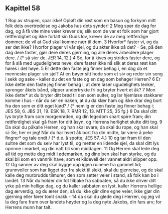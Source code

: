 ## Kapittel 58

1 Rop av strupen, spar ikke! Opløft din røst som en basun og forkynn mitt folk dets overtredelse og Jakobs hus dets synder!
2 Meg spør de dag for dag, og å få vite mine veier krever de; slik som de var et folk som har gjort rettferdighet og ikke forlatt sin Guds lov, krever de av meg rettferdige dommer; de vil at Gud skal komme nær til dem.
3 Hvorfor* faster vi, og du ser det ikke? Hvorfor plager vi vår sjel, og du akter ikke på det? - Se, på den dag dere faster, gjør dere deres gjerning, og alle deres arbeidere plager dere. / {* så sier de. JER 14, 12.}
4 Se, for å kives og strides faster dere, og for å slå med ugudelighets neve; dere faster ikke nå slik at deres røst kan høres i det høye.
5 Er dette den faste jeg finner behag i, en dag da et menneske plager sin sjel? At en bøyer sitt hode som et siv og reder sin seng i sekk og aske - kaller du det en faste og en dag som behager Herren?
6 Er ikke dette den faste jeg finner behag i, at dere løser ugudelighets lenker, sprenger åkets bånd, slipper undertrykte fri og bryter hvert et åk?
7 Mon ikke dette* at du bryter ditt brød til den som sulter, og lar hjemløse stakkarer komme i hus - når du ser en naken, at du da klær ham og ikke drar deg bort fra den som er ditt eget kjød? / {* nemlig er den faste jeg finner behag i; JES 58, 6. JBS 31, 19. ESK 18, 7. RMR 12, 13. MTT 25, 35 fg.}
8 Da skal ditt lys bryte fram som morgenrøden, og din legedom snart spire fram; din rettferdighet skal gå fram for ditt åsyn, og Herrens herlighet slutte ditt tog.
9 Da skal du påkalle Herren, og han skal svare; da skal du rope, og han skal si: Se, her er jeg! Når du har hvert åk bort fra din midte, lar være å peke fingrer* og tale ondt / {* d.e. å spotte; JES 57, 4.}
10 og tar fram til den sultne det som du selv har lyst til, og metter en lidende sjel, da skal ditt lys oprinne i mørket, og din natt bli som middagen.
11 Og Herren skal lede deg all tid og mette deg midt i ødemarken, og dine ben skal han styrke, og du skal bli som en vannrik have, som et kildevell der vannet aldri slipper opp.
12 Og sønner av deg skal bygge opp igjen ruinene fra gammel tid; grunnvoller som har ligget der fra slekt til slekt, skal du gjenreise, og de skal kalle deg murbrudds tilmurer, den som setter veier i stand, så folk kan bo i landet.
13 Når du holder din fot tilbake fra sabbaten, så du ikke driver ditt yrke på min hellige dag, og du kaller sabbaten en lyst, kaller Herrens hellige dag ærverdig, og du ærer den, så du ikke går dine egne veier, ikke gjør din gjerning eller fører tomt snakk -
14 da skal du glede deg i Herren, og jeg vil la deg fare fram over landets høyder og la deg nyte Jakobs, din fars arv; for Herrens munn har talt.

